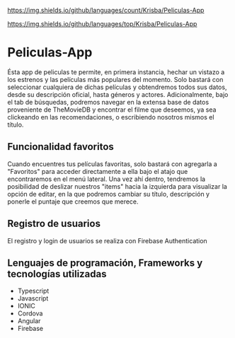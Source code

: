 https://img.shields.io/github/languages/count/Krisba/Peliculas-App

https://img.shields.io/github/languages/top/Krisba/Peliculas-App

# Peliculas-App

Ésta app de peliculas te permite, en primera instancia, hechar un vistazo a los estrenos y las películas más populares del momento.
Solo bastará con seleccionar cualquiera de dichas películas y obtendremos todos sus datos, desde su descripción oficial, hasta géneros y actores.
Adicionalmente, bajo el tab de búsquedas, podremos navegar en la extensa base de datos proveniente de TheMovieDB y encontrar el filme que deseemos, ya sea clickeando en las recomendaciones, o escribiendo nosotros mismos el título.

## Funcionalidad favoritos

Cuando encuentres tus películas favoritas, solo bastará con agregarla a "Favoritos" para acceder directamente a ella bajo el atajo que encontraremos en el menú lateral.
Una vez ahí dentro, tendremos la posibilidad de deslizar nuestros "items" hacia la izquierda para visualizar la opción de editar, en la que podremos cambiar su título, descripción
y ponerle el puntaje que creemos que merece.

## Registro de usuarios

El registro y login de usuarios se realiza con Firebase Authentication

## Lenguajes de programación, Frameworks y tecnologías utilizadas

* Typescript
* Javascript
* IONIC
* Cordova
* Angular
* Firebase



